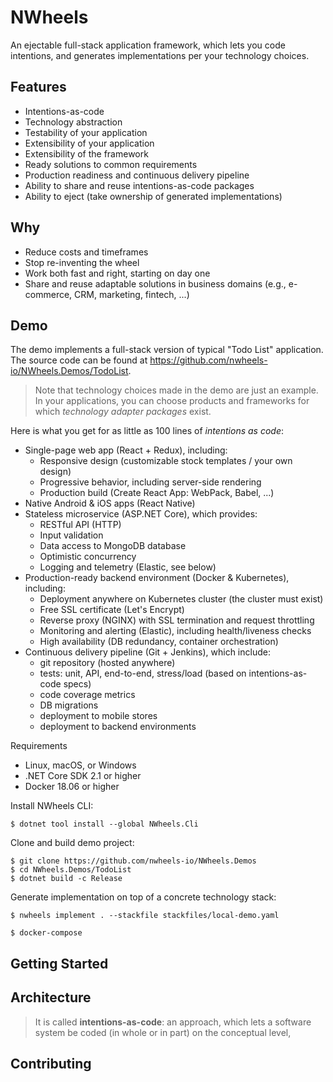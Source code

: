 NWheels
=====
An ejectable full-stack application framework, which lets you code intentions, and generates implementations per your technology choices. 

## Features

- Intentions-as-code
- Technology abstraction
- Testability of your application
- Extensibility of your application
- Extensibility of the framework
- Ready solutions to common requirements
- Production readiness and continuous delivery pipeline
- Ability to share and reuse intentions-as-code packages
- Ability to eject (take ownership of generated implementations)

## Why

- Reduce costs and timeframes
- Stop re-inventing the wheel 
- Work both fast and right, starting on day one
- Share and reuse adaptable solutions in business domains (e.g., e-commerce, CRM, marketing, fintech, ...)

## Demo

The demo implements a full-stack version of typical "Todo List" application. The source code can be found at https://github.com/nwheels-io/NWheels.Demos/TodoList.

> Note that technology choices made in the demo are just an example. In your applications, you can choose products and frameworks for which _technology adapter packages_ exist. 

Here is what you get for as little as 100 lines of _intentions as code_: 

- Single-page web app (React + Redux), including:
  - Responsive design (customizable stock templates / your own design)
  - Progressive behavior, including server-side rendering
  - Production build (Create React App: WebPack, Babel, ...)  
- Native Android & iOS apps (React Native)
- Stateless microservice (ASP.NET Core), which provides:
  - RESTful API (HTTP)
  - Input validation
  - Data access to MongoDB database 
  - Optimistic concurrency
  - Logging and telemetry (Elastic, see below)
- Production-ready backend environment (Docker & Kubernetes), including:
  - Deployment anywhere on Kubernetes cluster (the cluster must exist) 
  - Free SSL certificate (Let's Encrypt)    
  - Reverse proxy (NGINX) with SSL termination and request throttling
  - Monitoring and alerting (Elastic), including health/liveness checks 
  - High availability (DB redundancy, container orchestration) 
- Continuous delivery pipeline (Git + Jenkins), which include:
  - git repository (hosted anywhere)
  - tests: unit, API, end-to-end, stress/load (based on intentions-as-code specs)
  - code coverage metrics
  - DB migrations
  - deployment to mobile stores
  - deployment to backend environments 

Requirements

- Linux, macOS, or Windows
- .NET Core SDK 2.1 or higher
- Docker 18.06 or higher

Install NWheels CLI:

```
$ dotnet tool install --global NWheels.Cli
```

Clone and build demo project:
 
```
$ git clone https://github.com/nwheels-io/NWheels.Demos
$ cd NWheels.Demos/TodoList
$ dotnet build -c Release
```

Generate implementation on top of a concrete technology stack:

```
$ nwheels implement . --stackfile stackfiles/local-demo.yaml
```


```
$ docker-compose 
```

## Getting Started


## Architecture



> It is called **intentions-as-code**: an approach, which lets a software system be coded (in whole or in part) on the conceptual level,  

## Contributing
